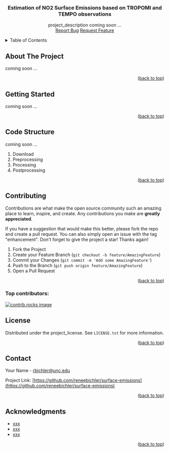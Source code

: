 <a id="readme-top"></a>


<!-- PROJECT LOGO -->
<br/>
<div align="center">
  <h3 align="center">Estimation of NO2 Surface Emissions based on TROPOMI and TEMPO observations</h3>
  <p align="center">
    project_description coming soon ...
    <br/>
    <a href="https://github.com/reneebichler/surface-emissions/issues/new?labels=bug&template=bug-report---.md">Report Bug</a>
    <a href="https://github.com/reneebichler/surface-emissions/issues/new?labels=enhancement&template=feature-request---.md">Request Feature</a>
  </p>
</div>



<!-- TABLE OF CONTENTS -->
<details>
  <summary>Table of Contents</summary>
  <ol>
    <li><a href="#getting-started">Getting Started</a></li>
    <li><a href="#code-explained">Code Structure</a></li>
    <li><a href="#contributing">Contributing</a></li>
    <li><a href="#license">License</a></li>
    <li><a href="#contact">Contact</a></li>
    <li><a href="#acknowledgments">Acknowledgments</a></li>
  </ol>
</details>



<!-- ABOUT THE PROJECT -->
## About The Project

coming soon ...

<p align="right">(<a href="#readme-top">back to top</a>)</p>



<!-- GETTING STARTED -->
## Getting Started

coming soon ...

<p align="right">(<a href="#readme-top">back to top</a>)</p>



<!-- Code Structure -->
## Code Structure

coming soon ...

1. Download
2. Preprocessing
3. Processing
4. Postprocessing

<p align="right">(<a href="#readme-top">back to top</a>)</p>



<!-- CONTRIBUTING -->
## Contributing

Contributions are what make the open source community such an amazing place to learn, inspire, and create. Any contributions you make are **greatly appreciated**.

If you have a suggestion that would make this better, please fork the repo and create a pull request. You can also simply open an issue with the tag "enhancement".
Don't forget to give the project a star! Thanks again!

1. Fork the Project
2. Create your Feature Branch (`git checkout -b feature/AmazingFeature`)
3. Commit your Changes (`git commit -m 'Add some AmazingFeature'`)
4. Push to the Branch (`git push origin feature/AmazingFeature`)
5. Open a Pull Request

<p align="right">(<a href="#readme-top">back to top</a>)</p>

### Top contributors:

<a href="https://github.com/reneebichler/surface-emissions/graphs/contributors">
  <img src="https://contrib.rocks/image?repo=reneebichler/surface-emissions" alt="contrib.rocks image" />
</a>



<!-- LICENSE -->
## License

Distributed under the project_license. See `LICENSE.txt` for more information.

<p align="right">(<a href="#readme-top">back to top</a>)</p>



<!-- CONTACT -->
## Contact

Your Name - rbichler@unc.edu

Project Link: [https://github.com/reneebichler/surface-emissions](https://github.com/reneebichler/surface-emissions)

<p align="right">(<a href="#readme-top">back to top</a>)</p>



<!-- ACKNOWLEDGMENTS -->
## Acknowledgments

* [xxx](xxx)
* [xxx](xxx)
* [xxx](xxx)

<p align="right">(<a href="#readme-top">back to top</a>)</p>



<!-- MARKDOWN LINKS & IMAGES -->
<!-- https://www.markdownguide.org/basic-syntax/#reference-style-links -->
[contributors-shield]: https://img.shields.io/github/contributors/reneebichler/surface-emissions.svg?style=for-the-badge
[contributors-url]: https://github.com/reneebichler/surface-emissions/graphs/contributors
[forks-shield]: https://img.shields.io/github/forks/reneebichler/surface-emissions.svg?style=for-the-badge
[forks-url]: https://github.com/reneebichler/surface-emissions/network/members
[stars-shield]: https://img.shields.io/github/stars/reneebichler/surface-emissions.svg?style=for-the-badge
[stars-url]: https://github.com/reneebichler/surface-emissions/stargazers
[issues-shield]: https://img.shields.io/github/issues/reneebichler/surface-emissions.svg?style=for-the-badge
[issues-url]: https://github.com/reneebichler/surface-emissions/issues
[license-shield]: https://img.shields.io/github/license/reneebichler/surface-emissions.svg?style=for-the-badge
[license-url]: https://github.com/reneebichler/surface-emissions/blob/master/LICENSE.txt
[linkedin-shield]: https://img.shields.io/badge/-LinkedIn-black.svg?style=for-the-badge&logo=linkedin&colorB=555
[linkedin-url]: https://linkedin.com/in/linkedin_username
[product-screenshot]: images/screenshot.png
[Next.js]: https://img.shields.io/badge/next.js-000000?style=for-the-badge&logo=nextdotjs&logoColor=white
[Next-url]: https://nextjs.org/
[React.js]: https://img.shields.io/badge/React-20232A?style=for-the-badge&logo=react&logoColor=61DAFB
[React-url]: https://reactjs.org/
[Vue.js]: https://img.shields.io/badge/Vue.js-35495E?style=for-the-badge&logo=vuedotjs&logoColor=4FC08D
[Vue-url]: https://vuejs.org/
[Angular.io]: https://img.shields.io/badge/Angular-DD0031?style=for-the-badge&logo=angular&logoColor=white
[Angular-url]: https://angular.io/
[Svelte.dev]: https://img.shields.io/badge/Svelte-4A4A55?style=for-the-badge&logo=svelte&logoColor=FF3E00
[Svelte-url]: https://svelte.dev/
[Laravel.com]: https://img.shields.io/badge/Laravel-FF2D20?style=for-the-badge&logo=laravel&logoColor=white
[Laravel-url]: https://laravel.com
[Bootstrap.com]: https://img.shields.io/badge/Bootstrap-563D7C?style=for-the-badge&logo=bootstrap&logoColor=white
[Bootstrap-url]: https://getbootstrap.com
[JQuery.com]: https://img.shields.io/badge/jQuery-0769AD?style=for-the-badge&logo=jquery&logoColor=white
[JQuery-url]: https://jquery.com 